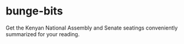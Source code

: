 # bunge-bits

Get the Kenyan National Assembly and Senate seatings conveniently summarized for your reading.
